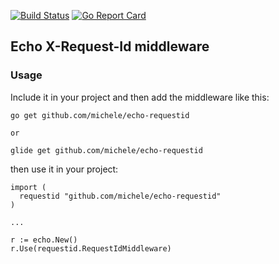 [![Build Status](https://travis-ci.org/michele/echo-requestid.svg?branch=master)](https://travis-ci.org/michele/echo-requestid) [![Go Report Card](https://goreportcard.com/badge/github.com/michele/echo-requestid)](https://goreportcard.com/report/github.com/michele/echo-requestid)

## Echo X-Request-Id middleware

### Usage

Include it in your project and then add the middleware like this:

```
go get github.com/michele/echo-requestid

or

glide get github.com/michele/echo-requestid
```

then use it in your project:

```
import (
  requestid "github.com/michele/echo-requestid"
)

...

r := echo.New()
r.Use(requestid.RequestIdMiddleware)
```